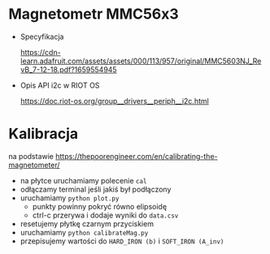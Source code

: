 # Magnetometr MMC56x3
- Specyfikacja

    https://cdn-learn.adafruit.com/assets/assets/000/113/957/original/MMC5603NJ_RevB_7-12-18.pdf?1659554945

- Opis API i2c w RIOT OS

    https://doc.riot-os.org/group__drivers__periph__i2c.html

# Kalibracja
na podstawie https://thepoorengineer.com/en/calibrating-the-magnetometer/
- na płytce uruchamiamy polecenie `cal`
- odłączamy terminal jeśli jakiś był podłączony
- uruchamiamy `python plot.py`
    - punkty powinny pokryć równo elipsoidę
    - ctrl-c przerywa i dodaje wyniki do `data.csv`
- resetujemy płytkę czarnym przyciskiem
- uruchamiamy `python calibrateMag.py`
- przepisujemy wartości do `HARD_IRON (b)` i `SOFT_IRON (A_inv)`